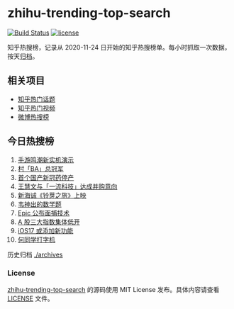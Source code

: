 # zhihu-trending-top-search

[![Build Status](https://github.com/justjavac/zhihu-trending-top-search/workflows/ci/badge.svg?branch=main)](https://github.com/justjavac/zhihu-trending-top-search/actions)
[![license](https://img.shields.io/github/license/justjavac/zhihu-trending-top-search)](https://github.com/justjavac/zhihu-trending-top-search/blob/main/LICENSE)

知乎热搜榜，记录从 2020-11-24 日开始的知乎热搜榜单。每小时抓取一次数据，按天[归档](./archives)。

## 相关项目

- [知乎热门话题](https://github.com/justjavac/zhihu-trending-hot-questions)
- [知乎热门视频](https://github.com/justjavac/zhihu-trending-hot-video)
- [微博热搜榜](https://github.com/justjavac/weibo-trending-hot-search)

## 今日热搜榜

<!-- BEGIN -->
<!-- 最后更新时间 Tue Mar 28 2023 13:07:26 GMT+0800 (China Standard Time) -->

1. [手游鸣潮新实机演示](https://www.zhihu.com/search?q=%E6%89%8B%E6%B8%B8%E9%B8%A3%E6%BD%AE%E6%96%B0%E5%AE%9E%E6%9C%BA%E6%BC%94%E7%A4%BA)
1. [村「BA」总冠军](https://www.zhihu.com/search?q=%E6%9D%91%E3%80%8CBA%E3%80%8D%E6%80%BB%E5%86%A0%E5%86%9B)
1. [首个国产新冠药停产](https://www.zhihu.com/search?q=%E9%A6%96%E4%B8%AA%E5%9B%BD%E4%BA%A7%E6%96%B0%E5%86%A0%E8%8D%AF%E5%81%9C%E4%BA%A7)
1. [王慧文与「一流科技」达成并购意向](https://www.zhihu.com/search?q=%E7%8E%8B%E6%85%A7%E6%96%87%E4%B8%8E%E3%80%8C%E4%B8%80%E6%B5%81%E7%A7%91%E6%8A%80%E3%80%8D%E8%BE%BE%E6%88%90%E5%B9%B6%E8%B4%AD%E6%84%8F%E5%90%91)
1. [新海诚《铃芽之旅》上映](https://www.zhihu.com/search?q=%E6%96%B0%E6%B5%B7%E8%AF%9A%E3%80%8A%E9%93%83%E8%8A%BD%E4%B9%8B%E6%97%85%E3%80%8B%E4%B8%8A%E6%98%A0)
1. [韦神出的数学题](https://www.zhihu.com/search?q=%E9%9F%A6%E7%A5%9E%E5%87%BA%E7%9A%84%E6%95%B0%E5%AD%A6%E9%A2%98)
1. [Epic 公布面捕技术](https://www.zhihu.com/search?q=Epic%20%E5%85%AC%E5%B8%83%E9%9D%A2%E6%8D%95%E6%8A%80%E6%9C%AF)
1. [A 股三大指数集体低开](https://www.zhihu.com/search?q=A%20%E8%82%A1%E4%B8%89%E5%A4%A7%E6%8C%87%E6%95%B0%E9%9B%86%E4%BD%93%E4%BD%8E%E5%BC%80)
1. [iOS17 或添加新功能](https://www.zhihu.com/search?q=iOS17%20%E6%88%96%E6%B7%BB%E5%8A%A0%E6%96%B0%E5%8A%9F%E8%83%BD)
1. [何同学打字机](https://www.zhihu.com/search?q=%E4%BD%95%E5%90%8C%E5%AD%A6%E6%89%93%E5%AD%97%E6%9C%BA)

<!-- END -->

历史归档 [./archives](./archives)

### License

[zhihu-trending-top-search](https://github.com/justjavac/zhihu-trending-top-search) 的源码使用 MIT License
发布。具体内容请查看 [LICENSE](./LICENSE) 文件。

